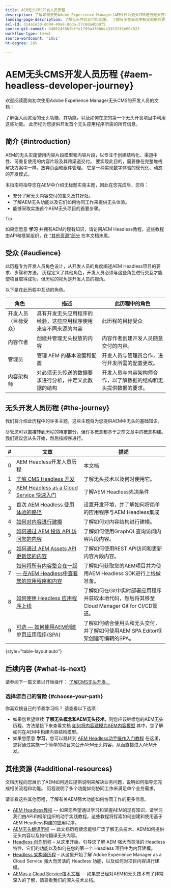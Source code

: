 ```yaml
---
title: AEM无头CMS开发人员历程
description: 了解如何使用Adobe Experience Manager(AEM)作为无头CMS进行无头开发。 了解如何使用内容模型、内容片段和GraphQL API等功能来支持无头内容交付。
landing-page-description: 了解无头内容交付和实施。 了解有关在业务中制定战略的更多信息。
exl-id: d14a1e30-dd04-49a8-8cda-27c80a4bb0f5
source-git-commit: 64862456bfbffe1799a3f0b6ea3353f45e60c52f
workflow-type: tm+mt
source-wordcount: '1051'
ht-degree: 16%

---
```


# AEM无头CMS开发人员历程 {#aem-headless-developer-journey}

欢迎阅读面向初次使用Adobe Experience Manager无头CMS的开发人员的文档！

了解强大而灵活的无头功能、其功能，以及如何在您的第一个无头开发项目中利用这些功能。 此历程为您提供开发首个无头应用程序所需的所有信息。

## 简介 {#introduction}

AEM的无头实施使用内容片段模型和内容片段，以专注于创建结构化、渠道中性、可重复使用的内容片段及其跨渠道交付。 要实现此目的，需要像在完整堆栈解决方案中一样，放弃页面和组件管理。 它是一种实现数字体验的现代化、动态的开发模式。

本指南将指导您在AEM中介绍无标题实施主题，因此在您完成后，您将：

* 充分了解无头内容交付的含义及其好处。
* 了解AEM无头功能以及它们如何协同工作来提供无头体验。
* 能够采取实施首个AEM无头项目的首要步骤。

>[!TIP]
>
> 如果您愿意 **学习** 并拥有AEM的现有知识，请访问AEM Headless教程，这些教程由API和框架组织，在 [“其他资源”部分](#additional-resources) 在本文档末尾。

## 受众 {#audience}

此历程专为开发人员角色设计，从开发人员的角度阐述AEM Headless项目的要求、步骤和方法。 历程定义了其他角色，开发人员必须与这些角色进行交互才能使项目取得成功，但历程的视角是开发人员的视角。

以下是在此历程中互动的角色。

| 角色 | 描述 | 此历程中的角色 |
|---|---|---|
| 开发人员（目标受众） | 具有开发无头应用程序的经验，这些应用程序使用来自不同来源的内容 | 此历程的目标受众 |
| 内容作者 | 创建并管理无头投放的内容 | 内容作者创建开发人员随意交付的内容。 |
| 管理员 | 管理 AEM 的基本设置和配置 | 开发人员与管理员合作，进行开发所需的配置更改。 |
| 内容架构师 | 对必须无头传送的数据要求进行分析，并定义此数据的结构 | 开发人员与内容架构师合作，以了解数据的结构和无头提供数据的要求。 |

## 无头开发人员历程 {#the-journey}

我们将介绍此历程中的许多主题，这些主题将为您提供AEM中无头的基础知识。

尽管您可以直接转到历程的特定部分，但许多概念都基于之前文章中的概念构建。 我们建议您从头开始，然后按顺序进行。

| # | 文章 | 描述 |
|---|---|---|
| 0 | AEM Headless开发人员历程 | 本文档 |
| 1 | [了解 CMS Headless 开发](learn-about.md) | 了解无头技术以及何时使用它。 |
| 2 | [AEM Headless as a Cloud Service 快速入门](getting-started.md) | 了解AEM Headless先决条件 |
| 3 | [首次 AEM Headless 使用体验的路径](path-to-first-experience.md) | 设置开发环境，并了解如何将简单的应用程序与AEM Headless集成 |
| 4 | [如何对内容进行建模](model-your-content.md) | 了解如何对内容结构进行建模。 |
| 5 | [如何通过 AEM 投放 API 访问您的内容](access-your-content.md) | 了解如何使用GraphQL查询访问内容片段内容。 |
| 6 | [如何通过 AEM Assets API 更新您的内容](update-your-content.md) | 了解如何使用REST API访问和更新内容片段内容。 |
| 7 | [如何将所有内容整合在一起 — 在AEM Headless中查看您的应用程序和内容](put-it-all-together.md) | 了解如何获取您的AEM项目并为使用AEM Headless SDK进行上线做准备。 |
| 8 | [如何使用 Headless 应用程序上线](go-live.md) | 了解如何在Git中实时部署应用程序并获取本地代码，然后将其移至Cloud Manager Git for CI/CD管道。 |
| 9 | [可选 — 如何使用AEM创建单页应用程序(SPA)](create-spa.md) | 了解如何结合使用头和无头交付，并了解如何使用AEM SPA Editor框架创建可编辑的SPA。 |

{style=&quot;table-layout:auto&quot;}

## 后续内容 {#what-is-next}

请参阅下一篇文章以开始操作： [了解CMS无头开发。](learn-about.md)

### 选择您自己的冒险 {#choose-your-path}

你喜欢按自己的节奏学习吗？ 请查看以下选项：

* 如果您希望继续 **了解无头概念和AEM无头技术**，则您应该继续您的AEM无头历程，方法是接下来查看文档 [如何将内容建模为AEM内容模型](model-your-content.md) 其中，您了解如何在AEM中构建内容结构模型。
* 如果您愿意 **学习**，您可以跳转到 [AEM Headless动手操作入门教程](https://experienceleague.adobe.com/docs/experience-manager-learn/getting-started-with-aem-headless/graphql/multi-step/overview.html?lang=zh-Hans) 在这里，您将通过实施一个简单的项目来公开AEM无头内容，从而直接进入AEM开发。

## 其他资源 {#additional-resources}

文档历程向您展示了AEM如何通过提供说明来解决业务问题，说明如何指导您完成相关流程和功能。 历程说明了多个功能如何协同工作来满足单个业务需求。

请查看这些其他历程，了解有关AEM强大功能如何协同工作的更多信息。

* [AEM Headless教程](https://experienceleague.adobe.com/docs/experience-manager-learn/getting-started-with-aem-headless/overview.html?lang=zh-Hans)  — 如果您希望通过学习和掌握AEM的现有知识，请学习我们由API和框架组织的动手实践教程，这些教程将探索如何创建和使用基于AEM Headless构建的应用程序。
* [AEM无头翻译历程](/help/journey-headless/translation/overview.md)  — 此文档历程使您能够广泛了解无头技术、AEM如何提供无头内容以及如何翻译无头内容。
* [Headless 创作历程](/help/journey-headless/author/overview.md) – 从这里开始，引导您了解 AEM 强大而灵活的 Headless 特性、它们的功能以及如何在您的第一个 Headless 项目中为内容建模。
* [Headless 架构师历程](/help/journey-headless/architect/overview.md) – 从这里开始了解 Adobe Experience Manager as a Cloud Service 强大而灵活的 Headless 功能，以及如何对项目内容进行建模。
* [AEMas a Cloud Service技术文档](https://experienceleague.adobe.com/docs/experience-manager-cloud-service.html)  — 如果您已经对AEM和无头技术有了非常深入的了解，请查看我们的深入技术文档。
